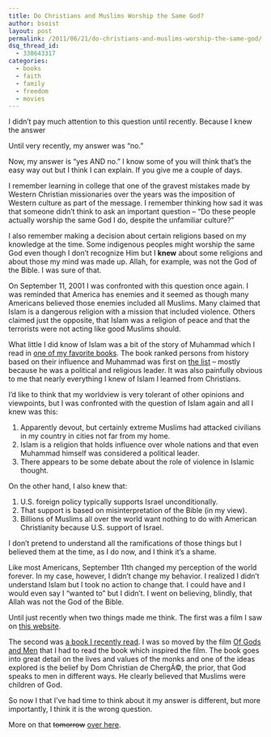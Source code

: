 ```yaml
---
title: Do Christians and Muslims Worship the Same God?
author: bsoist
layout: post
permalink: /2011/06/21/do-christians-and-muslims-worship-the-same-god/
dsq_thread_id:
  - 338643317
categories:
  - books
  - faith
  - family
  - freedom
  - movies
---
```

I didn&#8217;t pay much attention to this question until recently. Because I knew the answer

Until very recently, my answer was &#8220;no.&#8221;

Now, my answer is &#8220;yes AND no.&#8221; I know some of you will think that&#8217;s the easy way out but I think I can explain. If you give me a couple of days.

I remember learning in college that one of the gravest mistakes made by Western Christian missionaries over the years was the imposition of Western culture as part of the message. I remember thinking how sad it was that someone didn&#8217;t think to ask an important question &#8211; &#8220;Do these people actually worship the same God I do, despite the unfamiliar culture?&#8221;

I also remember making a decision about certain religions based on my knowledge at the time. Some indigenous peoples might worship the same God even though I don&#8217;t recognize Him but I **knew** about some religions and about those my mind was made up. Allah, for example, was not the God of the Bible. I was sure of that.

On September 11, 2001 I was confronted with this question once again. I was reminded that America has enemies and it seemed as though many Americans believed those enemies included all Muslims. Many claimed that Islam is a dangerous religion with a mission that included violence. Others claimed just the opposite, that Islam was a religion of peace and that the terrorists were not acting like good Muslims should. 

What little I did know of Islam was a bit of the story of Muhammad which I read in [one of my favorite books][1]. The book ranked persons from history based on their influence and Muhammad was first on [the list][2] &#8211; mostly because he was a political and religious leader. It was also painfully obvious to me that nearly everything I knew of Islam I learned from Christians.

I&#8217;d like to think that my worldview is very tolerant of other opinions and viewpoints, but I was confronted with the question of Islam again and all I knew was this:

  1. Apparently devout, but certainly extreme Muslims had attacked civilians in my country in cities not far from my home.
  2. Islam is a religion that holds influence over whole nations and that even Muhammad himself was considered a political leader.
  3. There appears to be some debate about the role of violence in Islamic thought. 

On the other hand, I also knew that:

  1. U.S. foreign policy typically supports Israel unconditionally.
  2. That support is based on misinterpretation of the Bible (in my view).
  3. Billions of Muslims all over the world want nothing to do with American Christianity because U.S. support of Israel.

I don&#8217;t pretend to understand all the ramifications of those things but I believed them at the time, as I do now, and I think it&#8217;s a shame.

Like most Americans, September 11th changed my perception of the world forever. In my case, however, I didn&#8217;t change my behavior. I realized I didn&#8217;t understand Islam but I took no action to change that. I could have and I would even say I &#8220;wanted to&#8221; but I didn&#8217;t. I went on believing, blindly, that Allah was not the God of the Bible.

Until just recently when two things made me think. The first was a film I saw on [this website][3]. 



The second was [a book I recently read][4]. I was so moved by the film [Of Gods and Men][5] that I had to read the book which inspired the film. The book goes into great detail on the lives and values of the monks and one of the ideas explored is the belief by Dom Christian de ChergÃ©, the prior, that God speaks to men in different ways. He clearly believed that Muslims were children of God. 

So now I that I&#8217;ve had time to think about it my answer is different, but more importantly, I think it is the wrong question. 

More on that <del>tomorrow</del> [over here][6].

 [1]: http://whsjr.soistmann.com/oped/2004/10/20/the-100/
 [2]: http://en.wikipedia.org/wiki/The_100
 [3]: http://www.myfellowamerican.us/
 [4]: http://whsjr.soistmann.com/oped/2011/06/16/the-monks-of-tibhirine/
 [5]: http://whsjr.soistmann.com/oped/2011/06/18/of-gods-and-men/
 [6]: http://whsjr.soistmann.com/oped/2011/06/22/do-christians-and-muslims-worship-the-same-god-yes-and-no/
